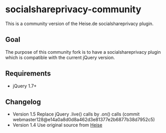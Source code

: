 socialshareprivacy-community
============================

This is a community version of the Heise.de socialshareprivacy plugin.

Goal
----
The purpose of this community fork is to have a socialshareprivacy plugin
which is compatible with the current jQuery version.

Requirements
------------
* jQuery 1.7+

Changelog
---------
* Version 1.5
  Replace jQuery .live() calls by .on() calls (commit webmaster128@e14a0a8d0d8a462d3e81377e2b6877b38d7952c5)
* Version 1.4
  Use original source from [Heise](http://www.heise.de/extras/socialshareprivacy/)

